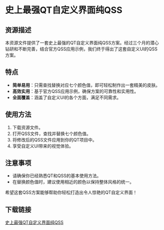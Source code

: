 # 史上最强QT自定义界面纯QSS

## 资源描述

本资源文件提供了一套史上最强的QT自定义界面纯QSS方案。经过三个月的潜心钻研和不断完善，结合官方QSS应用示例，我们终于得出了这套自定义UI的QSS方案。

## 特点

- **简单易用**：只需查找替换对应七个颜色值，即可轻松制作出一套精美的皮肤。
- **高效实用**：基于官方QSS应用示例，确保方案的可靠性和实用性。
- **全面覆盖**：涵盖了自定义UI的各个方面，满足不同需求。

## 使用方法

1. 下载资源文件。
2. 打开QSS文件，查找并替换七个颜色值。
3. 将修改后的QSS文件应用到你的QT项目中。
4. 享受自定义UI带来的视觉体验。

## 注意事项

- 请确保你已经熟悉QT和QSS的基本使用方法。
- 在替换颜色值时，建议使用相近的颜色以保持整体风格的统一。

希望这套QSS方案能够帮助你轻松打造出令人惊艳的QT自定义界面！

## 下载链接

[史上最强QT自定义界面纯QSS](https://pan.quark.cn/s/26edc4164f45)